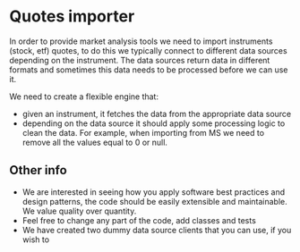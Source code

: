 # Quotes importer
In order to provide market analysis tools we need to import instruments (stock, etf) quotes, to do this we typically connect to different data sources depending on the instrument. The data sources return data in different formats and sometimes this data needs to be processed before we can use it. 

We need to create a flexible engine that:
- given an instrument, it fetches the data from the appropriate data source
- depending on the data source it should apply some processing logic to clean the data. For example, when importing from MS we need to remove all the values equal to 0 or null.

## Other info
- We are interested in seeing how you apply software best practices and design patterns, the code should be easily extensible and maintainable. We value quality over quantity.
- Feel free to change any part of the code, add classes and tests
- We have created two dummy data source clients that you can use, if you wish to
